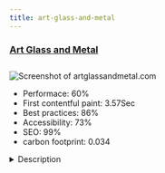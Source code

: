 ```yaml
---
title: art-glass-and-metal
---
```


<div style="height: 3rem">
  <a href="https://artglassandmetal.com"><h3>Art Glass and Metal</h3></a>
</div>
<img loading="lazy" src="/images/thumbs/artglassandmetal.com.jpg" alt="Screenshot of artglassandmetal.com" />
<ul>
  <li>Performace: 60%</li>
  <li>
    First contentful paint:
    3.57Sec
  </li>
  <li>Best practices: 86%</li>
  <li>Accessibility: 73%</li>
  <li>SEO: 99%</li>
  <li>carbon footprint: 0.034</li>
</ul>
<details>
  <summary>Description</summary>
  <p>Custom Designed Architectural Art Glass

Art Glass and Metal has been producing etched/sandblasted glass in San Diego county for over 40 years. The origins of Art Glass and Metal were developed by creating ever more intricate etched glass and carved glass designs. Over the years and hundreds of commissions later, the techniques of casting and slumping glass and water-jet cutting have also been added to Jay's repertoire. These art glass techniques have enabled him to create a wide range of artistic styles, as evidenced by his large portfolio of original designs.The challenge with this site was to create a layout that would showcase Jay Hoyt Curtis' amazing art glass designs using a simple, clean layout. We chose the excellent "Verona" template from Joomla51.com which comes with some very nice image modules, and we added DJ Image Slider for a little bit different look, and Flexicontact Plus for customers to contact Jay directly.</p>
</details>

